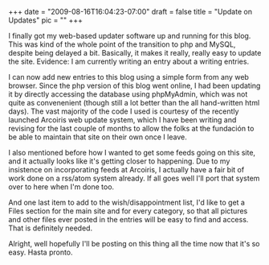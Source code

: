 
+++
date = "2009-08-16T16:04:23-07:00"
draft = false
title = "Update on Updates"
pic = ""
+++

<p>I finally got my web-based updater software up and running for this blog.  This was kind of the whole point of the transition to php and MySQL, despite being delayed a bit.  Basically, it makes it really, really easy to update the site.  Evidence: I am currently writing an entry about a writing entries.</p>
<p>I can now add new entries to this blog using a simple form from any web browser.  Since the php version of this blog went online, I had been updating it by directly accessing the database using phpMyAdmin, which was not quite as convenenient (though still a lot better than the all hand-written html days).  The vast majority of the code I used is courtesy of the recently launched <a ref="http://www.arcoiris.org.ec/">Arcoiris</a> web update system, which I have been writing and revising for the last couple of months to allow the folks at the fundaci&oacute;n to be able to maintain that site on their own once I leave.</p>
<p>I also mentioned before how I wanted to get some feeds going on this site, and it actually looks like it's getting closer to happening.  Due to my insistence on incorporating feeds at Arcoiris, I actually have a fair bit of work done on a rss/atom system already.  If all goes well I'll port that system over to here when I'm done too.</p>
<p>And one last item to add to the wish/disappointment list, I'd like to get a Files section for the main site and for every category, so that all pictures and other files ever posted in the entries will be easy to find and access. That is definitely needed.</p>
<p>Alright, well hopefully I'll be posting on this thing all the time now that it's so easy.  Hasta pronto.</p>